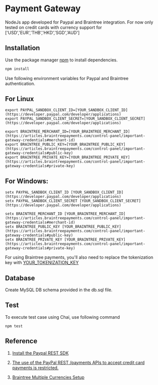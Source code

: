 # Payment Gateway

NodeJs app developed for Paypal and Braintree integration. For now only tested on credit cards with currency support for ['USD','EUR','THB','HKD','SGD','AUD']

## Installation

Use the package manager [npm](https://www.npmjs.com/) to install dependencies.

```bash
npm install
```

Use following environment variables for Paypal and Braintree authentication.

## For Linux
```
export PAYPAL_SANDBOX_CLIENT_ID=[YOUR_SANDBOX_CLIENT_ID](https://developer.paypal.com/developer/applications)
export PAYPAL_SANDBOX_CLIENT_SECRET=[YOUR_SANDBOX_CLIENT_SECRET](https://developer.paypal.com/developer/applications)
```

```
export BRAINTREE_MERCHANT_ID=[YOUR_BRAINTREE_MERCHANT_ID](https://articles.braintreepayments.com/control-panel/important-gateway-credentials#merchant-id)
export BRAINTREE_PUBLIC_KEY=[YOUR_BRAINTREE_PUBLIC_KEY](https://articles.braintreepayments.com/control-panel/important-gateway-credentials#public-key)
export BRAINTREE_PRIVATE_KEY=[YOUR_BRAINTREE_PRIVATE_KEY](https://articles.braintreepayments.com/control-panel/important-gateway-credentials#private-key)
```

## For Windows:
```
setx PAYPAL_SANDBOX_CLIENT_ID [YOUR_SANDBOX_CLIENT_ID](https://developer.paypal.com/developer/applications)
setx PAYPAL_SANDBOX_CLIENT_SECRET [YOUR_SANDBOX_CLIENT_SECRET](https://developer.paypal.com/developer/applications)
```

```
setx BRAINTREE_MERCHANT_ID [YOUR_BRAINTREE_MERCHANT_ID](https://articles.braintreepayments.com/control-panel/important-gateway-credentials#merchant-id)
setx BRAINTREE_PUBLIC_KEY [YOUR_BRAINTREE_PUBLIC_KEY](https://articles.braintreepayments.com/control-panel/important-gateway-credentials#public-key)
setx BRAINTREE_PRIVATE_KEY [YOUR_BRAINTREE_PRIVATE_KEY](https://articles.braintreepayments.com/control-panel/important-gateway-credentials#private-key)
```

For using Braintree payments, you'll also need to replace the tokenization key with [YOUR_TOKENIZATION_KEY](https://developers.braintreepayments.com/guides/authorization/tokenization-key/ios/v4#obtaining-a-tokenization-key)

## Database

Create MySQL DB schema provided in the db.sql file.


## Test

To execute test case using Chai, use following command

```
npm test
```

## Reference

1. [Install the Paypal REST SDK](https://developer.paypal.com/docs/api/quickstart)

2. [The use of the PayPal REST /payments APIs to accept credit card payments is restricted.](https://developer.paypal.com/docs/integration/direct/payments)

3. [Braintree Multiple Currencies Setup](https://articles.braintreepayments.com/get-started/try-it-out#testing-currencies)